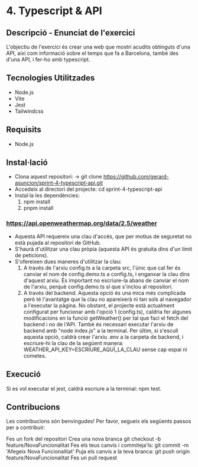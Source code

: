 # 4. Typescript & API

## Descripció - Enunciat de l'exercici

L'objectiu de l'exercici és crear una web que mostri acudits obtinguts d'una API, així com informació sobre el temps que fa a Barcelona, també des d'una API, i fer-ho amb typescript.


## Tecnologies Utilitzades

- Node.js
- Vite
- Jest
- Tailwindcss

## Requisits

- Node.js

## Instal·lació

- Clona aquest repositori: -> git clone https://github.com/gerard-asuncion/sprint-4-typescript-api.git
- Accedeix al directori del projecte: cd sprint-4-typescript-api
- Instal·la les dependències: 
    1. npm install
    2. pnpm install

### https://api.openweathermap.org/data/2.5/weather

- Aquesta API requereix una clau d'accés, que per motius de seguretat no està pujada al repositori de GitHub. 
- S'haurà d'utilitzar una clau pròpia (aquesta API és gratuita dins d'un límit de peticions).
- S'ofereixen dues maneres d'utilitzar la clau: 
    1. A través de l'arxiu config.ts a la carpeta src, l'únic que cal fer és canviar el nom de config.demo.ts a config.ts, i enganxar la clau dins d'aquest arxiu. És important no escriure-la abans de canviar el nom de l'arxiu, perquè config.demo.ts sí que s'inclou al repositori.
    2. A través del backend. Aquesta opció és una mica més complicada però té l'avantatge que la clau no apareixerà ni tan sols al navegador a l'executar la pàgina. No obstant, el projecte està actualment configurat per funcionar amb l'opció 1 (config.ts), caldria fer algunes modificacions en la funció getWeather() per tal que faci el fetch del backend i no de l'API. També és necessari executar l'arxiu de backend amb "node index.js" a la terminal. 
    Per últim, si s'escull aquesta opció, caldrà crear l'arxiu .env a la carpeta de backend, i escriure-hi la clau de la següent manera:
    WEATHER_API_KEY=ESCRIURE_AQUÍ_LA_CLAU sense cap espai ni cometes.

## Execució

Si es vol executar el jest, caldrà escriure a la terminal: npm test.

## Contribucions

Les contribucions són benvingudes! Per favor, segueix els següents passos per a contribuir:

Fes un fork del repositori
Crea una nova branca   git checkout -b feature/NovaFuncionalitat
Fes els teus canvis i commiteja'ls:   git commit -m 'Afegeix Nova Funcionalitat'
Puja els canvis a la teva branca:   git push origin feature/NovaFuncionalitat
Fes un pull request